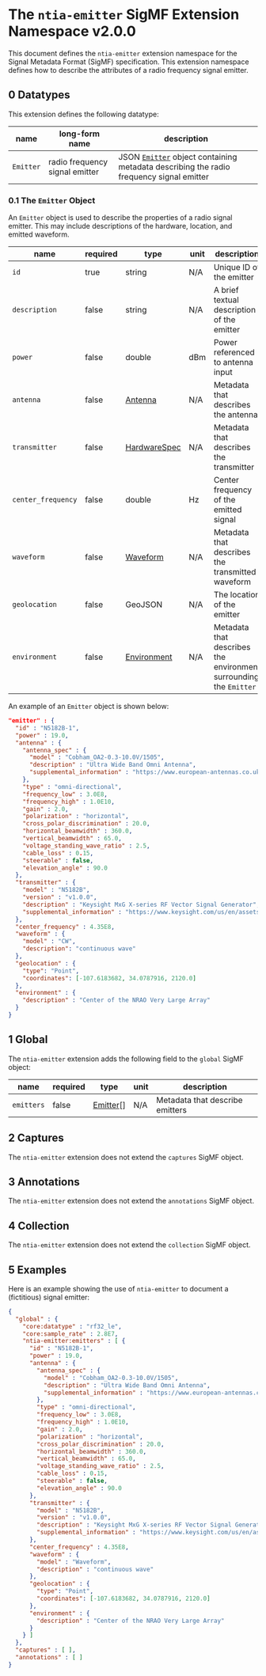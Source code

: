 # The `ntia-emitter` SigMF Extension Namespace v2.0.0

This document defines the `ntia-emitter` extension namespace for the Signal Metadata Format (SigMF) specification. This extension namespace defines how to describe the attributes of a radio frequency signal emitter.

## 0 Datatypes

This extension defines the following datatype:

|name|long-form name|description|
|----|--------------|-----------|
|`Emitter`|radio frequency signal emitter| JSON [`Emitter`](#01-the-emitter-object) object containing metadata describing the radio frequency signal emitter|

### 0.1 The `Emitter` Object

An `Emitter` object is used to describe the properties of a radio signal emitter. This may include descriptions of the hardware, location, and emitted waveform.

|name|required|type|unit|description|
|----|--------------|-------|-------|-----------|
|`id`|true|string|N/A|Unique ID of the emitter|
|`description`|false|string|N/A|A brief textual description of the emitter|
|`power`|false|double|dBm|Power referenced to antenna input|
|`antenna`|false|[Antenna](ntia-core.sigmf-ext.md#12-antenna-object)|N/A|Metadata that describes the antenna|
|`transmitter`|false|[HardwareSpec](ntia-core.sigmf-ext.md#13-hardwarespec-object)|N/A|Metadata that describes the transmitter|
|`center_frequency`|false|double|Hz|Center frequency of the emitted signal|
|`waveform`|false| [Waveform](ntia-waveform.sigmf-ext.md)|N/A|Metadata that describes the transmitted waveform|
|`geolocation`|false|GeoJSON|N/A|The location of the emitter|
|`environment`|false|[Environment](ntia-environment.sigmf-ext.md#01-the-environment-object)|N/A|Metadata that describes the environment surrounding the `Emitter`|

An example of an `Emitter` object is shown below:

```json
"emitter" : {
  "id" : "N5182B-1",
  "power" : 19.0,
  "antenna" : {
    "antenna_spec" : {
      "model" : "Cobham_OA2-0.3-10.0V/1505",
      "description" : "Ultra Wide Band Omni Antenna",
      "supplemental_information" : "https://www.european-antennas.co.uk/media/1638/ds1505-060510.pdf"
    },
    "type" : "omni-directional",
    "frequency_low" : 3.0E8,
    "frequency_high" : 1.0E10,
    "gain" : 2.0,
    "polarization" : "horizontal",
    "cross_polar_discrimination" : 20.0,
    "horizontal_beamwidth" : 360.0,
    "vertical_beamwidth" : 65.0,
    "voltage_standing_wave_ratio" : 2.5,
    "cable_loss" : 0.15,
    "steerable" : false,
    "elevation_angle" : 90.0
  },
  "transmitter" : {
    "model" : "N5182B",
    "version" : "v1.0.0",
    "description" : "Keysight MxG X-series RF Vector Signal Generator",
    "supplemental_information" : "https://www.keysight.com/us/en/assets/7018-03380/data-sheets/5991-0038.pdf"
  },
  "center_frequency" : 4.35E8,
  "waveform" : {
    "model" : "CW",
    "description": "continuous wave"
  },
  "geolocation" : {
    "type": "Point",
    "coordinates": [-107.6183682, 34.0787916, 2120.0]
  },
  "environment" : {
    "description" : "Center of the NRAO Very Large Array"
  }
}
```

## 1 Global

The `ntia-emitter` extension adds the following field to the `global` SigMF object:

|name|required|type|unit|description|
|----|--------------|-------|-------|-----------|
|`emitters`|false|[Emitter](#01-the-emitter-object)[]|N/A|Metadata that describe emitters|

## 2 Captures

The `ntia-emitter` extension does not extend the `captures` SigMF object.

## 3 Annotations

The `ntia-emitter` extension does not extend the `annotations` SigMF object.

## 4 Collection

The `ntia-emitter` extension does not extend the `collection` SigMF object.

## 5 Examples

Here is an example showing the use of `ntia-emitter` to document a (fictitious) signal emitter:

```json
{
  "global" : {
    "core:datatype" : "rf32_le",
    "core:sample_rate" : 2.8E7,
    "ntia-emitter:emitters" : [ {
      "id" : "N5182B-1",
      "power" : 19.0,
      "antenna" : {
        "antenna_spec" : {
          "model" : "Cobham_OA2-0.3-10.0V/1505",
          "description" : "Ultra Wide Band Omni Antenna",
          "supplemental_information" : "https://www.european-antennas.co.uk/media/1638/ds1505-060510.pdf"
        },
        "type" : "omni-directional",
        "frequency_low" : 3.0E8,
        "frequency_high" : 1.0E10,
        "gain" : 2.0,
        "polarization" : "horizontal",
        "cross_polar_discrimination" : 20.0,
        "horizontal_beamwidth" : 360.0,
        "vertical_beamwidth" : 65.0,
        "voltage_standing_wave_ratio" : 2.5,
        "cable_loss" : 0.15,
        "steerable" : false,
        "elevation_angle" : 90.0
      },
      "transmitter" : {
        "model" : "N5182B",
        "version" : "v1.0.0",
        "description" : "Keysight MxG X-series RF Vector Signal Generator",
        "supplemental_information" : "https://www.keysight.com/us/en/assets/7018-03380/data-sheets/5991-0038.pdf"
      },
      "center_frequency" : 4.35E8,
      "waveform" : {
        "model" : "Waveform",
        "description" : "continuous wave"
      },
      "geolocation" : {
        "type": "Point",
        "coordinates": [-107.6183682, 34.0787916, 2120.0]
      },
      "environment" : {
        "description" : "Center of the NRAO Very Large Array"
      }
    } ]
  },
  "captures" : [ ],
  "annotations" : [ ]
}
```
